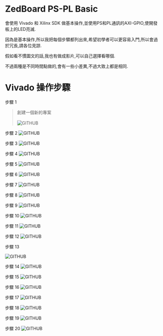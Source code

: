 # ZedBoard PS-PL Basic
會使用 Vivado 和 Xilinx SDK 做基本操作,並使用PS和PL通訊的AXI-GPIO,使開發板上的LED亮滅.

因為是基本操作,所以我把每個步驟都列出來,希望初學者可以更容易入門,所以會過於冗長,請各位見諒.

假如看不慣圖文的話,我也有做成影片,可以自己選擇看哪個.

不過兩種是不同時間點做的,會有一些小差異,不過大致上都是相同.

# Vivado 操作步驟
步驟 1

> 創建一個新的專案<br><br>
> ![GITHUB](image/01.png "01")

步驟 2
![GITHUB](image/02.png "02")

步驟 3
![GITHUB](image/03.png "03")

步驟 4
![GITHUB](image/04.png "04")

步驟 5
![GITHUB](image/05.png "05")

步驟 6
![GITHUB](image/06.png "06")

步驟 7
![GITHUB](image/07.png "07")

步驟 8
![GITHUB](image/08.png "08")

步驟 9
![GITHUB](image/09.png "09")

步驟 10
![GITHUB](image/10.png "10")

步驟 11
![GITHUB](image/11.png "11")

步驟 12
![GITHUB](image/12.png "12")

步驟 13

![GITHUB](image/13.png "13")

步驟 14
![GITHUB](image/14.png "14")

步驟 15
![GITHUB](image/15.png "15")

步驟 16
![GITHUB](image/16.png "16")

步驟 17
![GITHUB](image/17.png "17")

步驟 18
![GITHUB](image/18.png "18")

步驟 19
![GITHUB](image/19.png "19")

步驟 20
![GITHUB](image/20.png "20")

